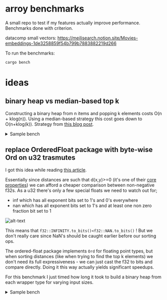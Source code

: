 # arroy benchmarks
A small repo to test if my features actually improve performance. Benchmarks done with criterion.

datacomp small vectors: https://meilisearch.notion.site/Movies-embeddings-1de3258859f54b799b7883882219d266

To run the benchmarks:
```bash
cargo bench
```


# ideas
## binary heap vs median-based top k
Constructing a binary heap from n items and popping k elements costs O(n + klog(n)). Using a median-based strategy this cost goes down to O(n+klog(k)). Strategy from [this blog post](https://quickwit.io/blog/top-k-complexity).

<details>
  <summary>Sample bench</summary>

  In the table below we list the times like "median-based"/"binary heap"

| n \ k | k=10 | k=100 | k=1000 |
|-------|------|-------|-------|
| **n=100** | 0.985 µs/1.354 µs| 3.383 µs/4.556 µs| - |
| **n=1000** | 2.495 µs/9.703 µs| 12.535 µs/15.577 µs| 45.091 µs/68.696 µs|
| **n=10000** | 9.278 µs/88.466 µs | 27.969 µs/100.90 µs| 132.71 µs/184.45 µs|

</details>

## replace OrderedFloat package with byte-wise Ord on u32 trasmutes
I got this idea while reading [this article](https://ohadravid.github.io/posts/2025-05-rav1d-faster/#replace-field-wise-equality-with-byte-wise-equality-that-optimizes-better).

Essentially since distances are such that d(x,y)>=0 (it's one of their [core properties](https://en.wikipedia.org/wiki/Metric_space#Definition_and_illustration)) we can afford a cheaper comparison between non-negative f32s. As a u32 there's only a few special floats we need to watch out for; 
* inf which has all exponent bits set to 1's and 0's everywhere
* nan which has all exponent bits set to 1's and at least one non zero fraction bit set to 1

![alt-text](https://upload.wikimedia.org/wikipedia/commons/thumb/d/d2/Float_example.svg/885px-Float_example.svg.png)

This means that `f32::INFINITY.to_bits()<f32::NAN.to_bits()` ! But we don't really care since NaN's should be caught earlier before our sorting ops.

The ordered-float package implements `Ord` for floating point types, but when sorting distances (like when trying to find the top k elements) we don't need its full expressiveness - we can just cast the f32 to bits and compare directly. Doing it this way actually yields significant speedups. 

For this benchmark I just timed how long it took to build a binary heap from each wrapper type for varying input sizes.


<details>
  <summary>Sample bench</summary>

| n | OrderedFloat | NonNegativeOrderedFloat |
|---|--------------|-------------------------|
| **n=10** | 70.406 ns | 50.838 ns |
| **n=100** | 877.75 ns | 452.93 ns |
| **n=1000** | 9.1250 µs | 3.9375 µs |

</details>


